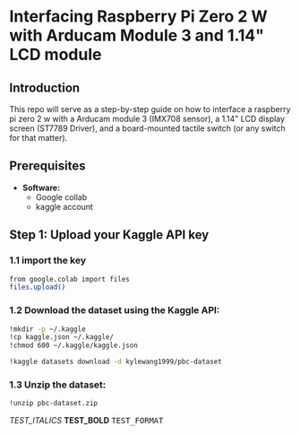 # Interfacing Raspberry Pi Zero 2 W with Arducam Module 3 and 1.14" LCD module

## Introduction

This repo will serve as a step-by-step guide on how to interface a raspberry pi zero 2 w with a Arducam module 3 (IMX708 sensor), a 1.14" LCD display screen (ST7789 Driver), and a board-mounted tactile switch (or any switch for that matter).

## Prerequisites

- **Software:**
  - Google collab
  - kaggle account

## Step 1: Upload your Kaggle API key 

### 1.1 import the key
   ```bash
   from google.colab import files
   files.upload()
   ```
### 1.2 Download the dataset using the Kaggle API:
  
   ```bash
   !mkdir -p ~/.kaggle
   !cp kaggle.json ~/.kaggle/
   !chmod 600 ~/.kaggle/kaggle.json
  
   !kaggle datasets download -d kylewang1999/pbc-dataset
   ```

### 1.3 Unzip the dataset:
   ```bash
   !unzip pbc-dataset.zip
   ```
*TEST_ITALICS*
**TEST_BOLD**
<kbd>TEST_FORMAT</kbd> 
